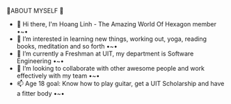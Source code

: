 🌟ABOUT MYSELF 🌟

- 👋 Hi there, I'm Hoang Linh - The Amazing World Of Hexagon member •~•
- 👀 I’m interested in learning new things, working out, yoga, reading books, meditation and so forth •~•
- 🌱 I’m currently a Freshman at UIT, my department is Software Engineering •~•
- 💞️ I’m looking to collaborate with other awesome people and work effectively with my team •~•
- 📫 Age 18 goal: Know how to play guitar, get a UIT Scholarship and have a fitter body •~•

<!---
nhlinhseuit/nhlinhseuit is a ✨ special ✨ repository because its `README.md` (this file) appears on your GitHub profile.
You can click the Preview link to take a look at your changes.
--->
